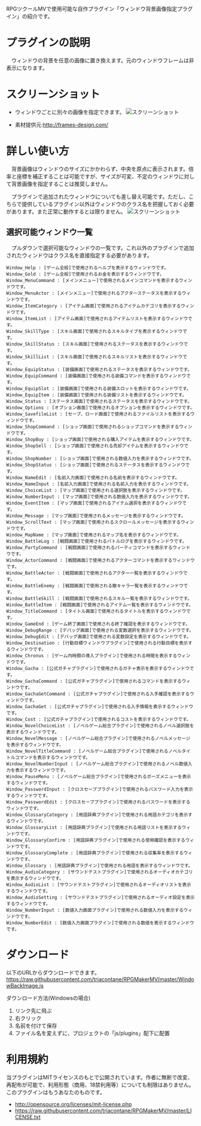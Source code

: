 RPGツクールMVで使用可能な自作プラグイン「ウィンドウ背景画像指定プラグイン」の紹介です。  

# プラグインの説明  
　ウィンドウの背景を任意の画像に置き換えます。元のウィンドウフレームは非表示になります。

# スクリーンショット
- ウィンドウごとに別々の画像を指定できます。
![スクリーンショット](https://1.bp.blogspot.com/-dsDsij8DeAs/WhEh0Zk8iMI/AAAAAAAAcd8/mNmAJcvZ5hEpN3R7mYEntRQgHPiwLZ56wCLcBGAs/s1600/image_20171119_150002.jpg)

- 素材提供元:<http://frames-design.com/>

# 詳しい使い方
　背景画像はウィンドウのサイズにかかわらず、中央を原点に表示されます。倍率と座標を補正することは可能ですが、サイズが可変、不定のウィンドウに対して背景画像を指定することは推奨しません。  

　プラグインで追加されたウィンドウについても差し替え可能です。ただし、こちらで提供しているプラグイン以外はウィンドウのクラス名を把握しておく必要があります。また正常に動作するとは限りません。
![スクリーンショット](https://4.bp.blogspot.com/-JS-7oZyXMrU/WhE3fdnklAI/AAAAAAAAceM/b7sZrLFJi-466v0AgFPcP075gDpBuZk6QCLcBGAs/s1600/image_20171119_152819.jpg)

## 選択可能ウィンドウ一覧
　プルダウンで選択可能なウィンドウの一覧です。これ以外のプラグインで追加されたウィンドウはクラス名を直接指定する必要があります。
```$xslt
Window_Help : [ゲーム全般]で使用されるヘルプを表示するウィンドウです。
Window_Gold : [ゲーム全般]で使用されるお金を表示するウィンドウです。
Window_MenuCommand : [メインメニュー]で使用されるメインコマンドを表示するウィンドウです。
Window_MenuActor : [メインメニュー]で使用されるアクターステータスを表示するウィンドウです。
Window_ItemCategory : [アイテム画面]で使用されるアイテムカテゴリを表示するウィンドウです。
Window_ItemList : [アイテム画面]で使用されるアイテムリストを表示するウィンドウです。
Window_SkillType : [スキル画面]で使用されるスキルタイプを表示するウィンドウです。
Window_SkillStatus : [スキル画面]で使用されるステータスを表示するウィンドウです。
Window_SkillList : [スキル画面]で使用されるスキルリストを表示するウィンドウです。
Window_EquipStatus : [装備画面]で使用されるステータスを表示するウィンドウです。
Window_EquipCommand : [装備画面]で使用される装備コマンドを表示するウィンドウです。
Window_EquipSlot : [装備画面]で使用される装備スロットを表示するウィンドウです。
Window_EquipItem : [装備画面]で使用される装備リストを表示するウィンドウです。
Window_Status : [ステータス画面]で使用されるステータスを表示するウィンドウです。
Window_Options : [オプション画面]で使用されるオプションを表示するウィンドウです。
Window_SavefileList : [セーブ、ロード画面]で使用されるファイルリストを表示するウィンドウです。
Window_ShopCommand : [ショップ画面]で使用されるショップコマンドを表示するウィンドウです。
Window_ShopBuy : [ショップ画面]で使用される購入アイテムを表示するウィンドウです。
Window_ShopSell : [ショップ画面]で使用される売却アイテムを表示するウィンドウです。
Window_ShopNumber : [ショップ画面]で使用される数値入力を表示するウィンドウです。
Window_ShopStatus : [ショップ画面]で使用されるステータスを表示するウィンドウです。
Window_NameEdit : [名前入力画面]で使用される名前を表示するウィンドウです。
Window_NameInput : [名前入力画面]で使用される名前入力を表示するウィンドウです。
Window_ChoiceList : [マップ画面]で使用される選択肢を表示するウィンドウです。
Window_NumberInput : [マップ画面]で使用される数値入力を表示するウィンドウです。
Window_EventItem : [マップ画面]で使用されるアイテム選択を表示するウィンドウです。
Window_Message : [マップ画面]で使用されるメッセージを表示するウィンドウです。
Window_ScrollText : [マップ画面]で使用されるスクロールメッセージを表示するウィンドウです。
Window_MapName : [マップ画面]で使用されるマップ名を表示するウィンドウです。
Window_BattleLog : [戦闘画面]で使用されるバトルログを表示するウィンドウです。
Window_PartyCommand : [戦闘画面]で使用されるパーティコマンドを表示するウィンドウです。
Window_ActorCommand : [戦闘画面]で使用されるアクターコマンドを表示するウィンドウです。
Window_BattleActor : [戦闘画面]で使用されるアクター一覧を表示するウィンドウです。
Window_BattleEnemy : [戦闘画面]で使用される敵キャラ一覧を表示するウィンドウです。
Window_BattleSkill : [戦闘画面]で使用されるスキル一覧を表示するウィンドウです。
Window_BattleItem : [戦闘画面]で使用されるアイテム一覧を表示するウィンドウです。
Window_TitleCommand : [タイトル画面]で使用されるタイトルを表示するウィンドウです。
Window_GameEnd : [ゲーム終了画面]で使用される終了確認を表示するウィンドウです。
Window_DebugRange : [デバッグ画面]で使用される変数選択を表示するウィンドウです。
Window_DebugEdit : [デバッグ画面]で使用される変数設定を表示するウィンドウです。
Window_Destination : [行動目標ウィンドウプラグイン]で使用される行動目標を表示するウィンドウです。
Window_Chronus : [ゲーム内時間の導入プラグイン]で使用される時間を表示するウィンドウです。
Window_Gacha : [公式ガチャプラグイン]で使用されるガチャ表示を表示するウィンドウです。
Window_GachaCommand : [公式ガチャプラグイン]で使用されるコマンドを表示するウィンドウです。
Window_GachaGetCommand : [公式ガチャプラグイン]で使用される入手確認を表示するウィンドウです。
Window_GachaGet : [公式ガチャプラグイン]で使用される入手情報を表示するウィンドウです。
Window_Cost : [公式ガチャプラグイン]で使用されるコストを表示するウィンドウです。
Window_NovelChoiceList : [ノベルゲーム総合プラグイン]で使用されるノベル選択肢を表示するウィンドウです。
Window_NovelMessage : [ノベルゲーム総合プラグイン]で使用されるノベルメッセージを表示するウィンドウです。
Window_NovelTitleCommand : [ノベルゲーム総合プラグイン]で使用されるノベルタイトルコマンドを表示するウィンドウです。
Window_NovelNumberInput : [ノベルゲーム総合プラグイン]で使用されるノベル数値入力を表示するウィンドウです。
Window_PauseMenu : [ノベルゲーム総合プラグイン]で使用されるポーズメニューを表示するウィンドウです。
Window_PasswordInput : [クロスセーブプラグイン]で使用されるパスワード入力を表示するウィンドウです。
Window_PasswordEdit : [クロスセーブプラグイン]で使用されるパスワードを表示するウィンドウです。
Window_GlossaryCategory : [用語辞典プラグイン]で使用される用語カテゴリを表示するウィンドウです。
Window_GlossaryList : [用語辞典プラグイン]で使用される用語リストを表示するウィンドウです。
Window_GlossaryConfirm : [用語辞典プラグイン]で使用される使用確認を表示するウィンドウです。
Window_GlossaryComplete : [用語辞典プラグイン]で使用される収集率を表示するウィンドウです。
Window_Glossary : [用語辞典プラグイン]で使用される用語を表示するウィンドウです。
Window_AudioCategory : [サウンドテストプラグイン]で使用されるオーディオカテゴリを表示するウィンドウです。
Window_AudioList : [サウンドテストプラグイン]で使用されるオーディオリストを表示するウィンドウです。
Window_AudioSetting : [サウンドテストプラグイン]で使用されるオーディオ設定を表示するウィンドウです。
Window_NumberInput : [数値入力画面プラグイン]で使用される数値入力を表示するウィンドウです。
Window_NumberEdit : [数値入力画面プラグイン]で使用される数値を表示するウィンドウです。
```

# ダウンロード
以下のURLからダウンロードできます。  
<https://raw.githubusercontent.com/triacontane/RPGMakerMV/master/WindowBackImage.js>  

ダウンロード方法(Windowsの場合)  
1. リンク先に飛ぶ
1. 右クリック
1. 名前を付けて保存
1. ファイル名を変えずに、プロジェクトの「js/plugins」配下に配置

# 利用規約
当プラグインはMITライセンスのもとで公開されています。作者に無断で改変、再配布が可能で、利用形態（商用、18禁利用等）についても制限はありません。このプラグインはもうあなたのものです。
- <http://opensource.org/licenses/mit-license.php>
- <https://raw.githubusercontent.com/triacontane/RPGMakerMV/master/LICENSE.txt>
